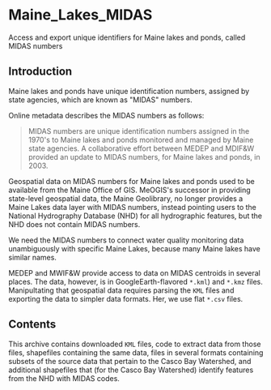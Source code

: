 # Maine_Lakes_MIDAS
Access and export unique identifiers for Maine lakes and ponds, called MIDAS numbers

## Introduction
Maine lakes and ponds have unique identification numbers, assigned by state agencies,
which are known as "MIDAS" numbers.

Online metadata describes the MIDAS numbers as follows:
>  MIDAS numbers are unique identification numbers assigned in the 1970's
   to Maine lakes and ponds monitored and managed by Maine state agencies.
   A collaborative effort between MEDEP and MDIF&W provided an update to
   MIDAS numbers, for Maine lakes and ponds, in 2003.

Geospatial data on MIDAS numbers for Maine lakes and ponds used to be
available from the Maine Office of GIS.  MeOGIS's successor in providing
state-level geospatial data, the Maine Geolibrary, no longer provides 
a Maine Lakes data layer with MIDAS numbers, instead pointing users
to the National Hydrography Database (NHD) for all hydrographic features,
but the NHD does not contain MIDAS numbers.

We need the MIDAS numbers to connect water quality monitoring data unambiguously
with specific Maine Lakes, because many Maine lakes have similar names.

MEDEP and MWIF&W provide access to data on MIDAS centroids in several places. 
The data, however, is in GoogleEarth-flavored `*.kml`) and `*.kmz` files.
Manipultating that geospatial data requires parsing the `KML` files and 
exporting the data to simpler data formats.  Her, we use flat `*.csv` files.

## Contents
This archive contains downloaded `KML` files, code to extract data from those files,
shapefiles containing the same data, files in several formats containing subsets of the 
source data that pertain to the Casco Bay Watershed, and additional shapefiles that 
(for the Casco Bay Watershed) identify features from the NHD with MIDAS
codes.
